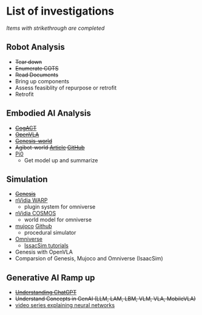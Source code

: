 # List of investigations
_Items with strikethrough are completed_
## Robot Analysis
  * ~~Tear down~~
  * ~~Enumerate COTS~~
  * ~~Read Documents~~
  * Bring up components
  * Assess feasiblity of repurpose or retrofit
  * Retrofit
## Embodied AI Analysis
* ~~[CogACT](https://cogact.github.io/)~~
* ~~[OpenVLA](https://github.com/openvla/openvla)~~
* ~~[Genesis-world](https://genesis-embodied-ai.github.io/)~~
* ~~Agibot-world [Article](https://www.yicaiglobal.com/news/chinas-agibot-launches-open-source-robot-dataset-that-it-says-is-bigger-better-than-googles) [GitHub](https://github.com/OpenDriveLab/AgiBot-World?tab=readme-ov-file)~~
* [Pi0](https://github.com/allenzren/open-pi-zero?utm_source=tldraihttps://www.physicalintelligence.company/download/pi0.pdf)
    * Get model up and summarize

## Simulation
* ~~[Genesis](https://genesis-embodied-ai.github.io/)~~
* [nVidia WARP](https://github.com/NVIDIA/warp)
    * plugin system for omniverse
* [nVidia COSMOS](https://www.nvidia.com/en-us/ai/cosmos/)
    * world model for omniverse
* [mujoco](https://mujoco.org/) [Github](https://github.com/google-deepmind/mujoco_playground)
   * procedural simulator    
* [Omniverse](https://www.nvidia.com/en-us/omniverse/)
    * [IssacSim tutorials](https://docs.omniverse.nvidia.com/isaacsim/latest/introductory_tutorials/index.html#)
* Genesis with OpenVLA
* Comparsion of Genesis, Mujoco and Omniverse (IsaacSim)
 
## Generative AI Ramp up
* ~~[Understanding ChatGPT](https://writings.stephenwolfram.com/2023/02/what-is-chatgpt-doing-and-why-does-it-work/)~~
* ~~Understand Concepts in GenAI (LLM, LAM, LBM, VLM, VLA, MobileVLA)~~
* [video series explaining neural networks](https://youtube.com/playlist?list=PLiaHhY2iBX9hdHaRr6b7XevZtgZRa1PoU&si=tJoAmN8yy1aROMlW)
